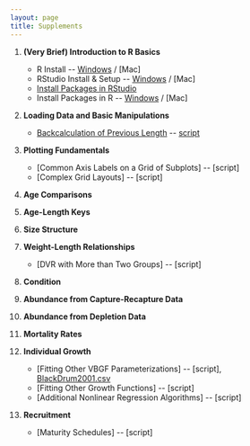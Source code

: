 ```yaml
---
layout: page
title: Supplements
---
```


1. **(Very Brief) Introduction to R Basics**
    * R Install -- [Windows](installations/InstallRWin.html) / [Mac]
    * RStudio Install & Setup -- [Windows](installations/InstallRStudioWin.html) /  [Mac]
    * [Install Packages in RStudio](installations/InstallPackagesRStudio.html)
    * Install Packages in R -- [Windows](installations/InstallPkgsRWin.html) /  [Mac]
    
1. **Loading Data and Basic Manipulations**
    * [Backcalculation of Previous Length](backcalculation/) -- [script](backcalculation/backcalculation.R)
    
1. **Plotting Fundamentals**
    * [Common Axis Labels on a Grid of Subplots] -- [script]
    * [Complex Grid Layouts] -- [script]
    
1. **Age Comparisons**
1. **Age-Length Keys**
1. **Size Structure**
1. **Weight-Length Relationships**
    * [DVR with More than Two Groups] -- [script]
    
1. **Condition**
1. **Abundance from Capture-Recapture Data**
1. **Abundance from Depletion Data**
1. **Mortality Rates**
1. **Individual Growth**
    * [Fitting Other VBGF Parameterizations] -- [script], [BlackDrum2001.csv](BlackDrum2001.csv)
    * [Fitting Other Growth Functions] -- [script]
    * [Additional Nonlinear Regression Algorithms] -- [script]
    
1. **Recruitment**
    * [Maturity Schedules] -- [script]
